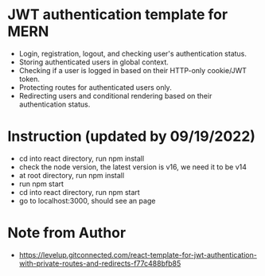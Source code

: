 # JWT authentication template for MERN

- Login, registration, logout, and checking user's authentication status. 
- Storing authenticated users in global context. 
- Checking if a user is logged in based on their HTTP-only cookie/JWT token. 
- Protecting routes for authenticated users only. 
- Redirecting users and conditional rendering based on their authentication status.

# Instruction (updated by 09/19/2022)

- cd into react directory, run npm install 
- check the node version, the latest version is v16, we need it to be v14
- at root directory, run npm install
- run npm start
- cd into react directory, run npm start
- go to localhost:3000, should see an page

# Note from Author
- https://levelup.gitconnected.com/react-template-for-jwt-authentication-with-private-routes-and-redirects-f77c488bfb85
